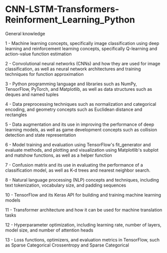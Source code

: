 # CNN-LSTM-Transformers-Reinforment_Learning_Python

General knowledge

1 - Machine learning concepts, specifically image classification using deep learning and reinforcement learning concepts, specifically Q-learning and action-value function estimation

2 - Convolutional neural networks (CNNs) and how they are used for image classification, as well as neural network architectures and training techniques for function approximation

3 - Python programming language and libraries such as NumPy, TensorFlow, PyTorch, and Matplotlib, as well as data structures such as deques and named tuples

4 - Data preprocessing techniques such as normalization and categorical encoding, and geometry concepts such as Euclidean distance and rectangles

5 - Data augmentation and its use in improving the performance of deep learning models, as well as game development concepts such as collision detection and state representation

6 - Model training and evaluation using TensorFlow's fit_generator and evaluate methods, and plotting and visualization using Matplotlib's subplot and matshow functions, as well as a helper function

7 - Confusion matrix and its use in evaluating the performance of a classification model, as well as K-d trees and nearest neighbor search.

8 - Natural language processing (NLP) concepts and techniques, including text tokenization, vocabulary size, and padding sequences

10 - TensorFlow and its Keras API for building and training machine learning models

11 - Transformer architecture and how it can be used for machine translation tasks

12 - Hyperparameter optimization, including learning rate, number of layers, model size, and number of attention heads

13 - Loss functions, optimizers, and evaluation metrics in TensorFlow, such as Sparse Categorical Crossentropy and Sparse Categorical

